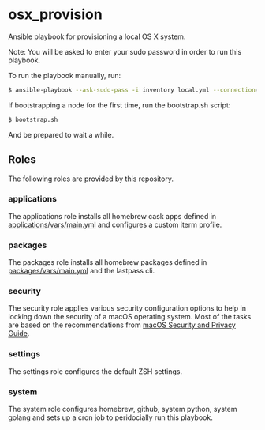 # osx_provision

Ansible playbook for provisioning a local OS X system.

Note: You will be asked to enter your sudo password in order to run this playbook.

To run the playbook manually, run:

```bash
$ ansible-playbook --ask-sudo-pass -i inventory local.yml --connection=local
```

If bootstrapping a node for the first time, run the bootstrap.sh script:

```bash
$ bootstrap.sh
```
And be prepared to wait a while.

## Roles
The following roles are provided by this repository.

### applications
The applications role installs all homebrew cask apps defined in 
[applications/vars/main.yml](roles/applications/vars/main.yml) and configures 
a custom iterm profile.

### packages
The packages role installs all homebrew packages defined in 
[packages/vars/main.yml](roles/packages/vars/main.yml) and the lastpass cli.

### security
The security role applies various security configuration options to help in
locking down the security of a macOS operating system. Most of the tasks are
based on the recommendations from [macOS Security and Privacy Guide](https://github.com/drduh/macOS-Security-and-Privacy-Guide/blob/master/README.md).

### settings
The settings role configures the default ZSH settings.

### system
The system role configures homebrew, github, system python, system golang and 
sets up a cron job to peridocially run this playbook.
